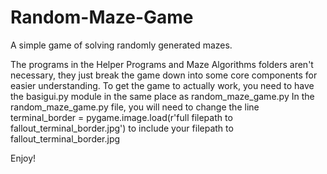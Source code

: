 # Random-Maze-Game
A simple game of solving randomly generated mazes.

The programs in the Helper Programs and Maze Algorithms folders aren't necessary, they just break the game down into some core components for easier understanding.
To get the game to actually work, you need to have the basigui.py module in the same place as random_maze_game.py
In the random_maze_game.py file, you will need to change the line terminal_border = pygame.image.load(r'full filepath to fallout_terminal_border.jpg') to include your filepath to fallout_terminal_border.jpg

Enjoy!
